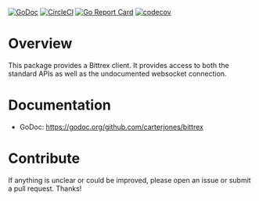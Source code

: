 [![GoDoc](https://godoc.org/github.com/carterjones/bittrex?status.svg)](https://godoc.org/github.com/carterjones/bittrex)
[![CircleCI](https://circleci.com/gh/carterjones/bittrex.svg?style=svg)](https://circleci.com/gh/carterjones/bittrex)
[![Go Report Card](https://goreportcard.com/badge/github.com/carterjones/bittrex)](https://goreportcard.com/report/github.com/carterjones/bittrex)
[![codecov](https://codecov.io/gh/carterjones/bittrex/branch/master/graph/badge.svg)](https://codecov.io/gh/carterjones/bittrex)

# Overview

This package provides a Bittrex client. It provides access to both the standard
APIs as well as the undocumented websocket connection.

# Documentation

- GoDoc: https://godoc.org/github.com/carterjones/bittrex

# Contribute

If anything is unclear or could be improved, please open an issue or submit a
pull request. Thanks!
